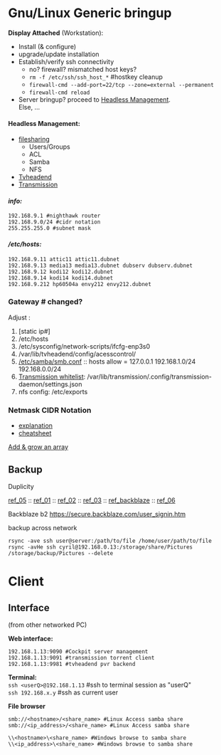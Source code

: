 # Gnu/Linux Generic bringup

**Display Attached** (Workstation):  
- Install (& configure)  
- upgrade/update installation  
- Establish/verify ssh connectivity  
  - no? firewall? mismatched host keys?
  - `rm -f /etc/ssh/ssh_host_*` #hostkey cleanup  
  - `firewall-cmd --add-port=22/tcp --zone=external --permanent`
  - `firewall-cmd reload`
- Server bringup? proceed to [Headless Management](#headless-management-).  
Else, ...  

#### Headless Management:
- [filesharing](fileshare.md)
  - Users/Groups
  - ACL
  - Samba
  - NFS
- [Tvheadend](server-tvh.md)
- [Transmission](server-trans.md)

#### _info:_
```
192.168.9.1 #nighthawk router
192.168.9.0/24 #cidr notation
255.255.255.0 #subnet mask
```
#### _/etc/hosts:_
```
192.168.9.11 attic11 attic11.dubnet  
192.168.9.13 media13 media13.dubnet dubserv dubserv.dubnet  
192.168.9.12 kodi12 kodi12.dubnet  
192.168.9.14 kodi14 kodi14.dubnet  
192.168.9.212 hp60504a envy212 envy212.dubnet  
```
### Gateway # changed?

Adjust :
1.  [static ip#]
2.  /etc/hosts    
3.  /etc/sysconfig/network-scripts/ifcfg-enp3s0    
4.  /var/lib/tvheadend/config/acesscontrol/<each-entry>    
5.  [/etc/samba/smb.conf](fileshare.md#anchor-name) :: hosts allow = 127.0.0.1 192.168.1.0/24 192.168.0.0/24    
6.  [Transmission whitelist](https://docs.google.com/document/d/132OtnNEct4Tq5RttY6y-o7q-nbPIiA0URXFTSBOZFmc/edit#heading=h.nincxsovj0c4): /var/lib/transmission/.config/transmission-daemon/settings.json      
7.  nfs config: /etc/exports

### Netmask CIDR Notation

-   [explanation](http://blog.michaelhamrah.com/2015/05/networking-basics-understanding-cidr-notation-and-subnets-whats-up-with-16-and-24/)
-   [cheatsheet](https://oav.net/mirrors/cidr.html)

[Add & grow an array](https://superuser.com/questions/1061516/extending-raid-1-array-with-different-size-disks)  


## Backup

Duplicity

[ref_05](https://www.tecmint.com/create-encrypted-linux-file-system-backups-using-duplicity/2/) :: [ref_01](http://www.ifdattic.com/howto-encrypted-backup-with-duplicity/) :: [ref_02](https://www.vultr.com/docs/creating-incremental-and-encrypted-backups-with-duplicity) :: [ref_03](https://help.ubuntu.com/community/DuplicityBackupHowto) :: [ref_backblaze](https://help.backblaze.com/hc/en-us/articles/115001518354-How-to-configure-Backblaze-B2-with-Duplicity-on-Linux) :: [ref_06](https://fedoramagazine.org/taking-smart-backups-duplicity/)  

Backblaze b2
https://secure.backblaze.com/user_signin.htm  

backup across network
```
rsync -ave ssh user@server:/path/to/file /home/user/path/to/file
rsync -avHe ssh cyril@192.168.0.13:/storage/share/Pictures /storage/backup/Pictures --delete
```

# Client

## Interface

(from other networked PC)

**Web interface:**  
```
192.168.1.13:9090 #Cockpit server management
192.168.1.13:9091 #transmission torrent client
192.168.1.13:9981 #tvheadend pvr backend
```

**Terminal:**  
`ssh <userQ>@192.168.1.13` #ssh to terminal session as "userQ"  
`ssh 192.168.x.y` #ssh as current user

**File browser**  
```
smb://<hostname>/<share_name> #Linux Access samba share
smb://<ip_address>/<share_name> #Linux Access samba share

\\<hostname>\<share_name> #Windows browse to samba share
\\<ip_address>\<share_name> #Windows browse to samba share
```
